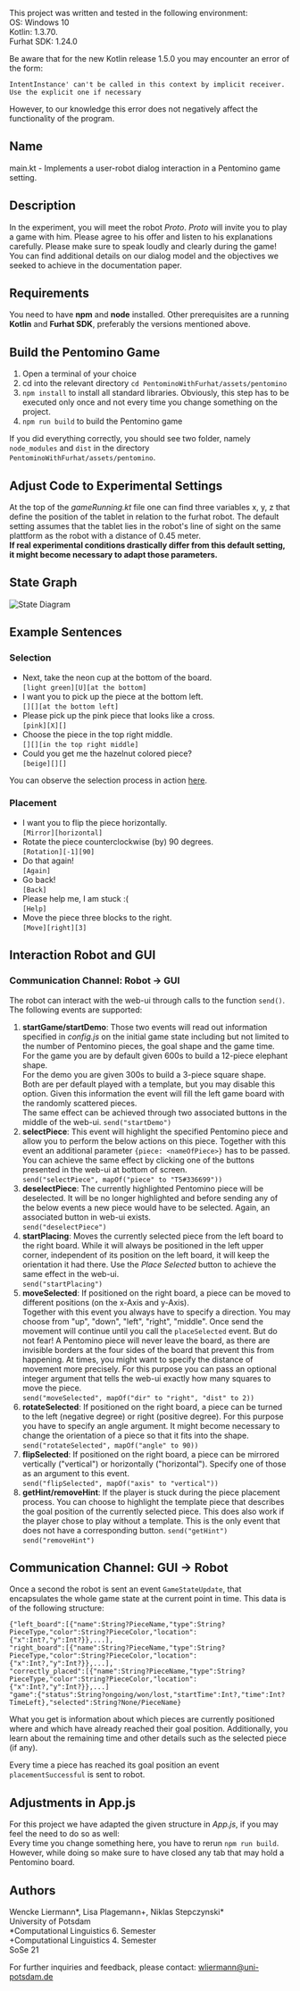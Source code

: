 This project was written and tested in the following environment:  
OS: Windows 10  
Kotlin: 1.3.70.  
Furhat SDK: 1.24.0  
  
Be aware that for the new Kotlin release 1.5.0 you may encounter
an error of the form:
```
IntentInstance' can't be called in this context by implicit receiver. Use the explicit one if necessary
```
However, to our knowledge this error does not negatively affect the 
functionality of the program.

## Name
main.kt - Implements a user-robot dialog interaction in a Pentomino game setting.

## Description
In the experiment, you will meet the robot *Proto*. *Proto* will invite you to play a game with him.
Please agree to his offer and listen to his explanations carefully. Please make sure to speak loudly and clearly
during the game!  
You can find additional details on our dialog model and the objectives we seeked to achieve in the documentation paper.

## Requirements

You need to have **npm** and **node** installed. Other prerequisites are a running **Kotlin** and **Furhat SDK**, preferably the versions mentioned above.

## Build the Pentomino Game

 1. Open a terminal of your choice
 2. cd into the relevant directory `cd PentominoWithFurhat/assets/pentomino`
 3. `npm install` to install all standard libraries.
    Obviously, this step has to be executed only once and not every time you change something on the project.
 4. `npm run build` to build the Pentomino game

If you did everything correctly, you should see two folder, namely `node_modules` and `dist` in the directory `PentominoWithFurhat/assets/pentomino`.


## Adjust Code to Experimental Settings
At the top of the *gameRunning.kt* file one can find three variables x, y, z that define the position of the tablet in relation to the furhat robot.
The default setting assumes that the tablet lies in the robot's line of sight on the same plattform as the robot with a distance of 0.45 meter.  
**If real experimental conditions drastically differ from this default setting, it might become necessary to adapt those parameters.**


## State Graph
![State Diagram](state_flow_graph_fin.png)


## Example Sentences
### Selection
+ Next, take the neon cup at the bottom of the board.  
  `[light green][U][at the bottom]`
+ I want you to pick up the piece at the bottom left.    
  `[][][at the bottom left]`
+ Please pick up the pink piece that looks like a cross.  
  `[pink][X][]`
+ Choose the piece in the top right middle.  
  `[][][in the top right middle]`
+ Could you get me the hazelnut colored piece?  
  `[beige][][]`
  
You can observe the selection process in action [here](https://www.ling.uni-potsdam.de/science-day/). 

### Placement
+ I want you to flip the piece horizontally.  
`[Mirror][horizontal]`
+ Rotate the piece counterclockwise (by) 90 degrees.   
`[Rotation][-1][90]`
+ Do that again!  
`[Again]`
+ Go back!    
`[Back]`
+ Please help me, I am stuck :(  
`[Help]`
+ Move the piece three blocks to the right.   
`[Move][right][3]`

## Interaction Robot and GUI

### Communication Channel: Robot -> GUI
The robot can interact with the web-ui through calls to the function `send()`.
The following events are supported:

1. **startGame/startDemo**:
Those two events will read out information specified in *config.js* on the initial game state
including but not limited to the number of Pentomino pieces, the goal shape and the game time.   
For the game you are by default given 600s to build a 12-piece elephant shape.   
For the demo you are given 300s to build a 3-piece square shape.  
Both are per default played with a template, but you may disable this option.
Given this information the event will fill the left game board with the randomly scattered pieces.  
The same effect can be achieved through two associated buttons in the middle of the web-ui.
```send("startDemo")```
2. **selectPiece**:
This event will highlight the specified Pentomino piece and allow you to perform the below actions on this piece.
Together with this event an additional parameter `{piece: <nameOfPiece>}` has to be passed.
You can achieve the same effect by clicking one of the buttons presented in the web-ui at bottom of screen.  
```send("selectPiece", mapOf("piece" to "T5#336699"))```
3. **deselectPiece**: The currently highlighted Pentomino piece will be deselected.
It will be no longer highlighted and before sending any of the below events a new piece would have to be selected.
Again, an associated button in web-ui exists.  
`send("deselectPiece")`
4. **startPlacing**: Moves the currently selected piece from the left board to the right board.
While it will always be positioned in the left upper corner, independent of its position on the left board,
it will keep the orientation it had there. Use the *Place Selected* button to achieve the same effect in the web-ui.  
`send("startPlacing")`
5. **moveSelected**: If positioned on the right board, a piece can be moved to different positions (on the x-Axis and y-Axis).  
Together with this event you always have to specify a direction. You may choose from "up", "down", "left", "right", "middle".
Once send the movement will continue until you call the `placeSelected` event.
But do not fear! A Pentomino piece will never leave the board, as there are invisible borders at the four sides of the board
that prevent this from happening. At times, you might want to specify the distance of movement more precisely. For this
purpose you can pass an optional integer argument that tells the web-ui exactly how many squares to move the piece.  
`send("moveSelected", mapOf("dir" to "right", "dist" to 2))`
6. **rotateSelected**: If positioned on the right board, a piece can be turned to the left (negative degree) or right (positive degree).
For this purpose you have to specify an angle argument.
It might become necessary to change the orientation of a piece so that it fits into the shape.  
`send("rotateSelected", mapOf("angle" to 90))`
7. **flipSelected**: If positioned on the right board, a piece can be mirrored vertically ("vertical") or horizontally ("horizontal").
Specify one of those as an argument to this event.  
`send("flipSelected", mapOf("axis" to "vertical"))`
8. **getHint/removeHint**: If the player is stuck during the piece placement process. You can choose to highlight the template piece that
describes the goal position of the currently selected piece. This does also work if the player chose to play without a template.
This is the only event that does not have a corresponding button.
`send("getHint")`  
`send("removeHint")`

## Communication Channel: GUI -> Robot
Once a second the robot is sent an event `GameStateUpdate`,
that encapsulates the whole game state at the current point in time. This data is of the following structure:
  
```
{"left_board":[{"name":String?PieceName,"type":String?PieceType,"color":String?PieceColor,"location":{"x":Int?,"y":Int?}},...],
"right_board":[{"name":String?PieceName,"type":String?PieceType,"color":String?PieceColor,"location":{"x":Int?,"y":Int?}},...],
"correctly_placed":[{"name":String?PieceName,"type":String?PieceType,"color":String?PieceColor,"location":{"x":Int?,"y":Int?}},...]
"game":{"status":String?ongoing/won/lost,"startTime":Int?,"time":Int?TimeLeft},"selected":String?None/PieceName}
``` 
  
What you get is information about which pieces are currently positioned where and which have already reached their goal position.
Additionally, you learn about the remaining time and other details such as the selected piece (if any).
  
Every time a piece has reached its goal position an event `placementSuccessful` is sent to robot.

## Adjustments in App.js
For this project we have adapted the given structure in *App.js*, if you may feel the need to do so as well:  
Every time you change something here, you have to rerun `npm run build`. However, while doing so make sure to have closed any tab that may hold
a Pentomino board.

## Authors
Wencke Liermann*, Lisa Plagemann+, Niklas Stepczynski*  
University of Potsdam  
*Computational Linguistics 6. Semester  
+Computational Linguistics 4. Semester  
SoSe 21  

For further inquiries and feedback, please contact: wliermann@uni-potsdam.de

